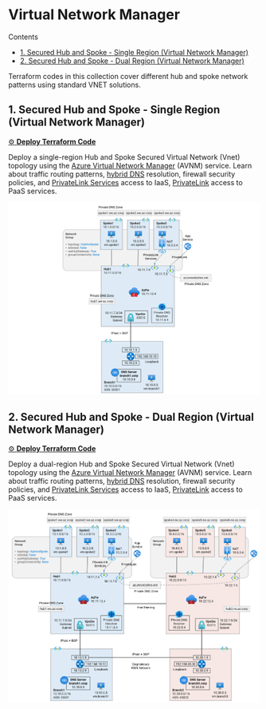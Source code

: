 
# Virtual Network Manager <!-- omit from toc -->

Contents
<!-- TOC -->
- [1. Secured Hub and Spoke - Single Region (Virtual Network Manager)](#1-secured-hub-and-spoke---single-region-virtual-network-manager)
- [2. Secured Hub and Spoke - Dual Region (Virtual Network Manager)](#2-secured-hub-and-spoke---dual-region-virtual-network-manager)
<!-- /TOC -->

Terraform codes in this collection cover different hub and spoke network patterns using standard VNET solutions.

## 1. Secured Hub and Spoke - Single Region (Virtual Network Manager)

[⚙️ **Deploy Terraform Code**](./1-hub-spoke-azfw-single-region/)

Deploy a single-region Hub and Spoke Secured Virtual Network (Vnet) topology using the [Azure Virtual Network Manager](https://learn.microsoft.com/en-us/azure/virtual-network-manager/concept-connectivity-configuration#hub-and-spoke-topology) (AVNM) service. Learn about traffic routing patterns, [hybrid DNS](https://learn.microsoft.com/en-us/azure/dns/private-resolver-hybrid-dns) resolution, firewall security policies, and [PrivateLink Services](https://learn.microsoft.com/en-us/azure/private-link/private-link-service-overview) access to IaaS, [PrivateLink](https://learn.microsoft.com/en-us/azure/private-link/private-link-overview) access to PaaS services.

![Secure Hub and Spoke - Single Region (Virtual Network Manager)](../images/scenarios/3-1-hub-spoke-nm-azfw-single-region.png)

## 2. Secured Hub and Spoke - Dual Region (Virtual Network Manager)

[⚙️ **Deploy Terraform Code**](./2-hub-spoke-azfw-dual-region/)

Deploy a dual-region Hub and Spoke Secured Virtual Network (Vnet) topology using the [Azure Virtual Network Manager](https://learn.microsoft.com/en-us/azure/virtual-network-manager/concept-connectivity-configuration#hub-and-spoke-topology) (AVNM) service. Learn about traffic routing patterns, [hybrid DNS](https://learn.microsoft.com/en-us/azure/dns/private-resolver-hybrid-dns) resolution, firewall security policies, and [PrivateLink Services](https://learn.microsoft.com/en-us/azure/private-link/private-link-service-overview) access to IaaS, [PrivateLink](https://learn.microsoft.com/en-us/azure/private-link/private-link-overview) access to PaaS services.

![Secure Hub and Spoke - Dual Region (Virtual Network Manager)](../images/scenarios/3-2-hub-spoke-nm-azfw-dual-region.png)
